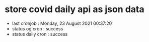 # store covid daily api as json data

- last cronjob : Monday, 23 August 2021 00:37:20
- status og cron : success
- status daily cron : success
      
      